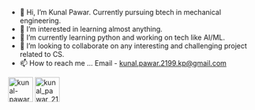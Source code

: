 - 👋 Hi, I’m Kunal Pawar. Currently pursuing btech in mechanical engineering.
- 👀 I’m interested in learning almost anything.
- 🌱 I’m currently learning python and working on tech like AI/ML.
- 💞️ I’m looking to collaborate on any interesting and challenging project related to CS.
- 📫 How to reach me ... Email - kunal.pawar.2199.kp@gmail.com

<a href="https://www.linkedin.com/in/kunal-pawar-038206189/" target="blank"><img align="center" src="https://raw.githubusercontent.com/rahuldkjain/github-profile-readme-generator/master/src/images/icons/Social/linked-in-alt.svg" alt="kunal-pawar-038206189/" height="50" width="50" /></a>
<a href="https://www.hackerrank.com/kunal_pawar_2191" target="blank"><img align="center" src="https://raw.githubusercontent.com/rahuldkjain/github-profile-readme-generator/master/src/images/icons/Social/hackerrank.svg" alt="kunal_pawar_2191" height="50" width="50" /></a>

<!---
Kyoyakp/Kyoyakp is a ✨ special ✨ repository because its `README.md` (this file) appears on your GitHub profile.
You can click the Preview link to take a look at your changes.
--->
